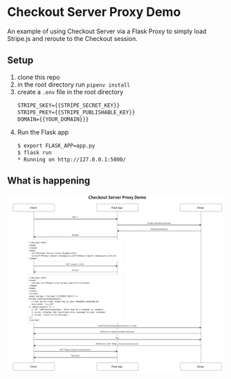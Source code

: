 # Checkout Server Proxy Demo
An example of using Checkout Server via a Flask Proxy to simply load Stripe.js and reroute to the Checkout session.

## Setup
1. clone this repo
2. in the root directory run `pipenv install`
3. create a `.env` file in the root directory
    ```shell
    STRIPE_SKEY={{STRIPE_SECRET_KEY}}
    STRIPE_PKEY={{STRIPE_PUBLISHABLE_KEY}}
    DOMAIN={{YOUR_DOMAIN}}}
    ```
4. Run the Flask app
    ```
    $ export FLASK_APP=app.py
    $ flask run
    * Running on http://127.0.0.1:5000/
    ```

## What is happening
![What is happening](./swimlanes.png)


